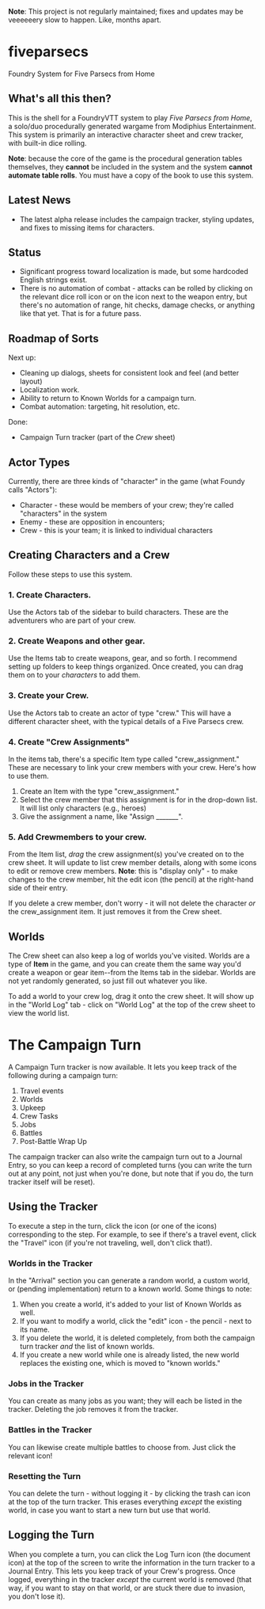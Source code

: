 **Note**: This project is not regularly maintained; fixes and updates may be veeeeeery slow to happen. Like, months apart.

# fiveparsecs
Foundry System for Five Parsecs from Home

## What's all this then?

This is the shell for a FoundryVTT system to play *Five Parsecs from Home*, a solo/duo procedurally generated wargame from Modiphius Entertainment. This system is primarily an interactive character sheet and crew tracker, with built-in dice rolling. 

**Note**: because the core of the game is the procedural generation tables themselves, they **cannot** be included in the system and the system **cannot automate table rolls**. You must have a copy of the book to use this system.

## Latest News

* The latest alpha release includes the campaign tracker, styling updates, and fixes to missing items for characters. 

## Status

* Significant progress toward localization is made, but some hardcoded English strings exist.
* There is no automation of combat - attacks can be rolled by clicking on the relevant dice roll icon or on the icon next to the weapon entry, but there's no automation of range, hit checks, damage checks, or anything like that yet. That is for a future pass.

## Roadmap of Sorts

Next up: 

* Cleaning up dialogs, sheets for consistent look and feel (and better layout)
* Localization work.
* Ability to return to Known Worlds for a campaign turn.
* Combat automation: targeting, hit resolution, etc.

Done: 

* Campaign Turn tracker (part of the *Crew* sheet)

## Actor Types

Currently, there are three kinds of "character" in the game (what Foundy calls "Actors"):

* Character - these would be members of your crew; they're called "characters" in the system
* Enemy - these are opposition in encounters;
* Crew - this is your team; it is linked to individual characters

## Creating Characters and a Crew

Follow these steps to use this system. 

### 1. Create Characters.

Use the Actors tab of the sidebar to build characters. These are the adventurers who are part of your crew.

### 2. Create Weapons and other gear.

Use the Items tab to create weapons, gear, and so forth. I recommend setting up folders to keep things organized. Once created, you can drag them on to your *characters* to add them. 

### 3. Create your Crew.

Use the Actors tab to create an actor of type "crew." This will have a different character sheet, with the typical details of a Five Parsecs crew. 

### 4. Create "Crew Assignments"

In the items tab, there's a specific Item type called "crew_assignment." These are necessary to link your crew members with your crew. Here's how to use them.

1. Create an Item with the type "crew_assignment."
2. Select the crew member that this assignment is for in the drop-down list. It will list only characters (e.g., heroes)
3. Give the assignment a name, like "Assign _______".

### 5. Add Crewmembers to your crew.

From the Item list, *drag* the crew assignment(s) you've created on to the crew sheet. It will update to list crew member details, along with some icons to edit or remove crew members. **Note**: this is "display only" - to make changes to the crew member, hit the edit icon (the pencil) at the right-hand side of their entry. 

If you delete a crew member, don't worry - it will not delete the character *or* the crew_assignment item. It just removes it from the Crew sheet. 

## Worlds

The Crew sheet can also keep a log of worlds you've visited. Worlds are a type of **Item** in the game, and you can create them the same way you'd create a weapon or gear item--from the Items tab in the sidebar. Worlds are not yet randomly generated, so just fill out whatever you like.

To add a world to your crew log, drag it onto the crew sheet. It will show up in the "World Log" tab - click on "World Log" at the top of the crew sheet to view the world list. 

# The Campaign Turn

A Campaign Turn tracker is now available. It lets you keep track of the following during a campaign turn:

1. Travel events
2. Worlds
3. Upkeep
4. Crew Tasks
5. Jobs 
6. Battles 
7. Post-Battle Wrap Up

The campaign tracker can also write the campaign turn out to a Journal Entry, so you can keep a record of completed turns (you can write the turn out at any point, not just when you're done, but note that if you do, the turn tracker itself will be reset). 

## Using the Tracker

To execute a step in the turn, click the icon (or one of the icons) corresponding to the step. For example, to see if there's a travel event, click the "Travel" icon (if you're not traveling, well, don't click that!). 

### Worlds in the Tracker

In the "Arrival" section you can generate a random world, a custom world, or (pending implementation) return to a known world. Some things to note: 

1. When you create a world, it's added to your list of Known Worlds as well.
2. If you want to modify a world, click the "edit" icon - the pencil - next to its name.
3. If you delete the world, it is deleted completely, from both the campaign turn tracker *and* the list of known worlds.
4. If you create a new world while one is already listed, the new world replaces the existing one, which is moved to "known worlds." 

### Jobs in the Tracker

You can create as many jobs as you want; they will each be listed in the tracker. Deleting the job removes it from the tracker. 

### Battles in the Tracker

You can likewise create multiple battles to choose from. Just click the relevant icon!

### Resetting the Turn

You can delete the turn - without logging it - by clicking the trash can icon at the top of the turn tracker. This erases everything *except* the existing world, in case you want to start a new turn but use that world. 

## Logging the Turn

When you complete a turn, you can click the Log Turn icon (the document icon) at the top of the screen to write the information in the turn tracker to a Journal Entry. This lets you keep track of your Crew's progress. Once logged, everything in the tracker *except* the current world is removed (that way, if you want to stay on that world, or are stuck there due to invasion, you don't lose it). 
